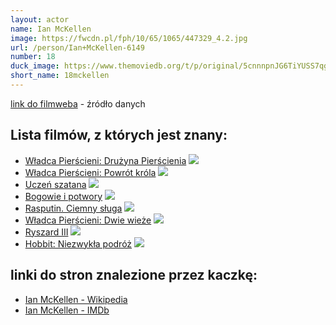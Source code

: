 ```yaml
---
layout: actor
name: Ian McKellen
image: https://fwcdn.pl/fph/10/65/1065/447329_4.2.jpg
url: /person/Ian+McKellen-6149
number: 18
duck_image: https://www.themoviedb.org/t/p/original/5cnnnpnJG6TiYUSS7qgJheUZgnv.jpg
short_name: 18mckellen
---
```

[link do filmweba](https://www.filmweb.pl/person/Ian+McKellen-6149) - źródło danych

## Lista filmów, z których jest znany:
- [Władca Pierścieni: Drużyna Pierścienia](https://www.filmweb.pl/film/W%C5%82adca+Pier%C5%9Bcieni%3A+Dru%C5%BCyna+Pier%C5%9Bcienia-2001-1065)
![](https://fwcdn.pl/fpo/10/65/1065/7912491_1.7.webp)
- [Władca Pierścieni: Powrót króla](https://www.filmweb.pl/film/W%C5%82adca+Pier%C5%9Bcieni%3A+Powr%C3%B3t+kr%C3%B3la-2003-11841)
![](https://fwcdn.pl/fpo/18/41/11841/7494142_1.7.webp)
- [Uczeń szatana](https://www.filmweb.pl/film/Ucze%C5%84+szatana-1998-31130)
![](https://fwcdn.pl/fpo/11/30/31130/7429004_2.7.webp)
- [Bogowie i potwory](https://www.filmweb.pl/film/Bogowie+i+potwory-1998-31161)
![](https://fwcdn.pl/fpo/11/61/31161/7731781_1.7.webp)
- [Rasputin. Ciemny sługa](https://www.filmweb.pl/film/Rasputin.+Ciemny+s%C5%82uga-1996-9077)
![](https://fwcdn.pl/fpo/90/77/9077/8068020_1.7.webp)
- [Władca Pierścieni: Dwie wieże](https://www.filmweb.pl/film/W%C5%82adca+Pier%C5%9Bcieni%3A+Dwie+wie%C5%BCe-2002-31451)
![](https://fwcdn.pl/fpo/14/51/31451/7877022_1.7.webp)
- [Ryszard III](https://www.filmweb.pl/film/Ryszard+III-1995-698)
![](https://fwcdn.pl/fpo/06/98/698/6900918_2.7.webp)
- [Hobbit: Niezwykła podróż](https://www.filmweb.pl/film/Hobbit%3A+Niezwyk%C5%82a+podr%C3%B3%C5%BC-2012-343217)
![](https://fwcdn.pl/fpo/32/17/343217/7509680_2.7.webp)


## linki do stron znalezione przez kaczkę:
- [Ian McKellen - Wikipedia](https://en.wikipedia.org/wiki/Ian_McKellen)
- [Ian McKellen - IMDb](https://www.imdb.com/name/nm0005212/)
